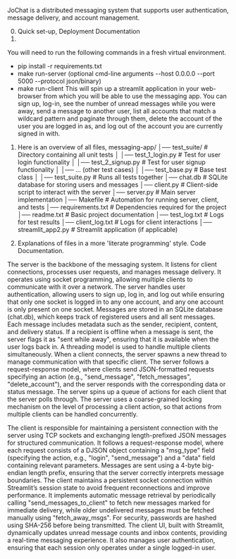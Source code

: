 JoChat is a distributed messaging system that supports user authentication, message delivery, and account management.

0. Quick set-up, Deployment Documentation
1. 
You will need to run the following commands in a fresh virtual environment.
- pip install -r requirements.txt
- make run-server (optional cmd-line arguments --host 0.0.0.0 --port 5000 --protocol json/binary)
- make run-client
This will spin up a streamlit application in your web-browser from which you will be able to use the messaging app. You can sign up, log-in, see the number of unread messages while you were away, send a message to another user, list all accounts that match a wildcard pattern and paginate through them, delete the account of the user you are logged in as, and log out of the account you are currently signed in with. 

1. Here is an overview of all files,
messaging-app/
│── test_suite/             # Directory containing all unit tests
│   │── test_1_login.py     # Test for user login functionality
│   │── test_2_signup.py    # Test for user signup functionality
│   │── ... (other test cases)
│   │── test_base.py        # Base test class
│   │── test_suite.py       # Runs all tests together
│── chat.db                 # SQLite database for storing users and messages
│── client.py               # Client-side script to interact with the server
│── server.py               # Main server implementation
│── Makefile                # Automation for running server, client, and tests
│── requirements.txt        # Dependencies required for the project
│── readme.txt              # Basic project documentation
│── test_log.txt            # Logs for test results
│── client_log.txt          # Logs for client interactions
│── streamlit_app2.py       # Streamlit application (if applicable)

1. Explanations of files in a more 'literate programming' style. Code Documentation.

The server is the backbone of the messaging system. It listens for client connections, processes user requests, and manages message delivery. It operates using socket programming, allowing multiple clients to communicate with it over a network. The server handles user authentication, allowing users to sign up, log in, and log out while ensuring that only one socket is logged in to any one account, and any one account is only present on one socket.
Messages are stored in an SQLite database (chat.db), which keeps track of registered users and all sent messages. Each message includes metadata such as the sender, recipient, content, and delivery status. If a recipient is offline when a message is sent, the server flags it as "sent while away", ensuring that it is available when the user logs back in.
A threading model is used to handle multiple clients simultaneously. When a client connects, the server spawns a new thread to manage communication with that specific client. The server follows a request-response model, where clients send JSON-formatted requests specifying an action (e.g., "send_message", "fetch_messages", "delete_account"), and the server responds with the corresponding data or status message. The server spins up a queue of actions for each client that the server polls through.
The server uses a coarse-grained locking mechanism on the level of processing a client action, so that actions from multiple clients can be handled concurrently.

The client is responsible for maintaining a persistent connection with the server using TCP sockets and exchanging length-prefixed JSON messages for structured communication. It follows a request-response model, where each request consists of a DJSON object containing a "msg_type" field (specifying the action, e.g., "login", "send_message") and a "data" field containing relevant parameters. Messages are sent using a 4-byte big-endian length prefix, ensuring that the server correctly interprets message boundaries. The client maintains a persistent socket connection within Streamlit’s session state to avoid frequent reconnections and improve performance. It implements automatic message retrieval by periodically calling "send_messages_to_client" to fetch new messages marked for immediate delivery, while older undelivered messages must be fetched manually using "fetch_away_msgs". For security, passwords are hashed using SHA-256 before being transmitted. The client UI, built with Streamlit, dynamically updates unread message counts and inbox contents, providing a real-time messaging experience. It also manages user authentication, ensuring that each session only operates under a single logged-in user.